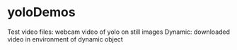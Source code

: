 # yoloDemos
Test video files: webcam video of yolo on still images
Dynamic: downloaded video in environment of dynamic object
